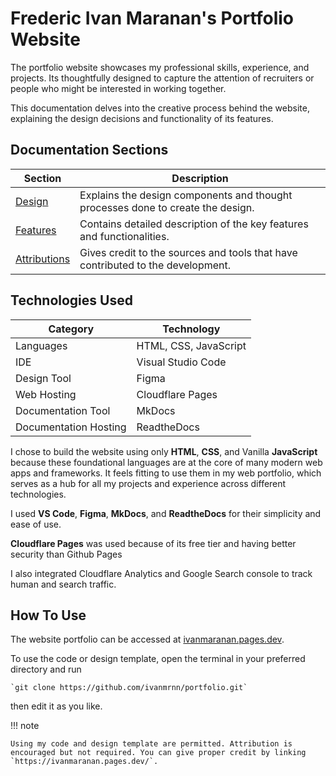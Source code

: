 # Frederic Ivan Maranan's Portfolio Website

The portfolio website showcases my professional skills, experience, and projects. Its thoughtfully designed to capture the attention of recruiters or people who might be interested in working together.

This documentation delves into the creative process behind the website, explaining the design decisions and functionality of its features.

## Documentation Sections

| **Section**                   | **Description**                                                                 |
|-------------------------------|---------------------------------------------------------------------------------|
| [Design](design.md)             | Explains the design components and thought processes done to create the design. |
| [Features](features.md)         | Contains detailed description of the key features and functionalities.          |
| [Attributions](attributions.md) | Gives credit to the sources and tools that have contributed to the development. |

## Technologies Used

| **Category**                | **Technology**          |
|-----------------------------|-------------------------|
| Languages                   | HTML, CSS, JavaScript   |
| IDE                         | Visual Studio Code      |
| Design Tool                 | Figma                   |
| Web Hosting                 | Cloudflare Pages        |
| Documentation Tool          | MkDocs                  |
| Documentation Hosting       | ReadtheDocs             |

I chose to build the website using only **HTML**, **CSS**, and Vanilla **JavaScript** because these foundational languages are at the core of many modern web apps and frameworks. It feels fitting to use them in my web portfolio, which serves as a hub for all my projects and experience across different technologies.

I used **VS Code**, **Figma**, **MkDocs**, and **ReadtheDocs** for their simplicity and ease of use.

**Cloudflare Pages** was used because of its free tier and having better security than Github Pages 

I also integrated Cloudflare Analytics and Google Search console to track human and search traffic.

## How To Use

The website portfolio can be accessed at <a href="https://ivanmaranan.pages.dev/" target="_blank" rel="noopener noreferrer">ivanmaranan.pages.dev</a>.

To use the code or design template, open the terminal in your preferred directory and run 

    `git clone https://github.com/ivanmrnn/portfolio.git` 

then edit it as you like.

!!! note 

    Using my code and design template are permitted. Attribution is encouraged but not required. You can give proper credit by linking `https://ivanmaranan.pages.dev/`.
